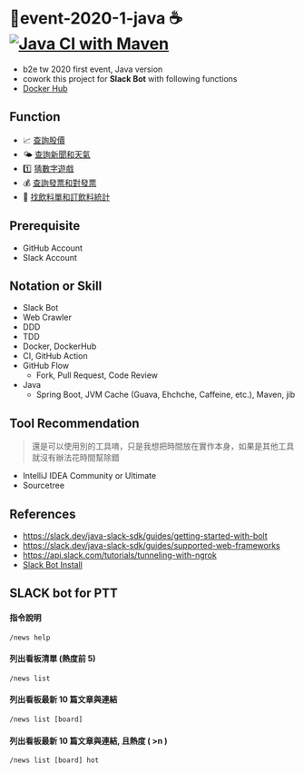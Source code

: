 # 🥇event-2020-1-java ☕️ [![Java CI with Maven](https://github.com/b2etw/event-2020-1-java/workflows/Java%20CI%20with%20Maven/badge.svg?branch=luna&event=push)](https://github.com/b2etw/event-2020-1-java/actions)
* b2e tw 2020 first event, Java version
* cowork this project for **Slack Bot** with following functions
* [Docker Hub](https://hub.docker.com/repository/docker/taiwanbackendgroup/event-2020-1-java)

## Function
* 📈 [查詢股價](https://github.com/b2etw/event-2020-1-java/issues/1)
* 🌤 [查詢新聞和天氣](https://github.com/b2etw/event-2020-1-java/issues/2) 
* 1️⃣ [猜數字遊戲](https://github.com/b2etw/event-2020-1-java/issues/3)
* 💰 [查詢發票和對發票](https://github.com/b2etw/event-2020-1-java/issues/4) 
* 🥤 [找飲料單和訂飲料統計](https://github.com/b2etw/event-2020-1-java/issues/5)

## Prerequisite
* GitHub Account
* Slack Account

## Notation or Skill
* Slack Bot
* Web Crawler
* DDD
* TDD
* Docker, DockerHub
* CI, GitHub Action
* GitHub Flow
  * Fork, Pull Request, Code Review
* Java
  * Spring Boot, JVM Cache (Guava, Ehchche, Caffeine, etc.), Maven, jib
  
## Tool Recommendation
> 還是可以使用別的工具唷，只是我想把時間放在實作本身，如果是其他工具就沒有辦法花時間幫除錯
* IntelliJ IDEA Community or Ultimate
* Sourcetree

## References
* https://slack.dev/java-slack-sdk/guides/getting-started-with-bolt
* https://slack.dev/java-slack-sdk/guides/supported-web-frameworks
* https://api.slack.com/tutorials/tunneling-with-ngrok
* [Slack Bot Install](./doc/slack-bot-install.md)

## SLACK bot for PTT
#### 指令說明
```
/news help
```

#### 列出看板清單 (熱度前 5)
```
/news list
```

#### 列出看板最新 10 篇文章與連結
```
/news list [board]
```

#### 列出看板最新 10 篇文章與連結, 且熱度 ( >n )
```
/news list [board] hot
```